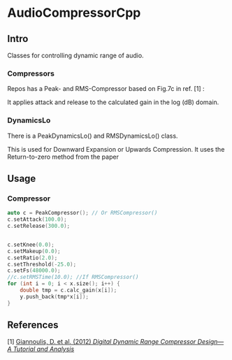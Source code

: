 # AudioCompressorCpp

## Intro
Classes for controlling dynamic range of audio.

### Compressors
Repos has a Peak- and RMS-Compressor based on Fig.7c  in ref. [1] :


It applies attack and release to the calculated gain in the log (dB) domain.

### DynamicsLo
There is a PeakDynamicsLo() and RMSDynamicsLo() class.

This is used for Downward Expansion or Upwards Compression.
It uses the Return-to-zero method from the paper




## Usage

### Compressor
```c++
auto c = PeakCompressor(); // Or RMSCompressor()
c.setAttack(100.0);
c.setRelease(300.0);


c.setKnee(0.0);
c.setMakeup(0.0);
c.setRatio(2.0);
c.setThreshold(-25.0);
c.setFs(48000.0);
//c.setRMSTime(10.0); //If RMSCompressor()
for (int i = 0; i < x.size(); i++) {
	double tmp = c.calc_gain(x[i]);
	y.push_back(tmp*x[i]);
}
```

## References
[1] [Giannoulis, D. et al. (2012) *Digital Dynamic Range Compressor Design—A Tutorial and Analysis*](https://www.eecs.qmul.ac.uk/~josh/documents/2012/GiannoulisMassbergReiss-dynamicrangecompression-JAES2012.pdf)
